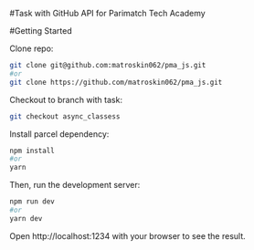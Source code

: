 #Task with GitHub API for Parimatch Tech Academy

#Getting Started

Clone repo:

```bash
git clone git@github.com:matroskin062/pma_js.git
#or
git clone https://github.com/matroskin062/pma_js.git
```

Checkout to branch with task:

```bash
git checkout async_classess
```

Install parcel dependency:

```bash
npm install
#or
yarn
```

Then, run the development server:

```bash
npm run dev
#or
yarn dev
```

Open http://localhost:1234 with your browser to see the result.
